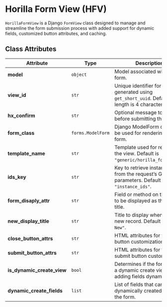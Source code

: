 # Horilla Form View (HFV)

`HorillaFormView` is a Django `FormView` class designed to manage and streamline the form submission process with added support for dynamic fields, customized button attributes, and caching.

## Class Attributes

| Attribute               | Type               | Description                                                                                                  |
|-------------------------|--------------------|--------------------------------------------------------------------------------------------------------------|
| **model**               | `object`           | Model associated with the form.                                                                              |
| **view_id**             | `str`              | Unique identifier for the view, generated using `get_short_uuid`. Default length is 4 characters.            |
| **hx_confirm**          | `str`              | Optional message to confirm before submitting the form.                                                      |
| **form_class**          | `forms.ModelForm`  | Django ModelForm class to be used for rendering the form.                                                    |
| **template_name**       | `str`              | Template used for rendering the view. Default is `"generic/horilla_form.html"`.                              |
| **ids_key**             | `str`              | Key to retrieve instance IDs from the request’s GET parameters. Default is `"instance_ids"`.                 |
| **form_disaply_attr**   | `str`              | Field or method on the model to be displayed as the form title.                                              |
| **new_display_title**   | `str`              | Title to display when adding a new record. Default is `"Add New"`.                                           |
| **close_button_attrs**  | `str`              | HTML attributes for the close button customization.                                                          |
| **submit_button_attrs** | `str`              | HTML attributes for the submit button customization.                                                         |
| **is_dynamic_create_view** | `bool`          | Determines if the form view is a dynamic create view, adding fields dynamically.                             |
| **dynamic_create_fields** | `list`           | List of fields that can be dynamically created within the form.                                              |
